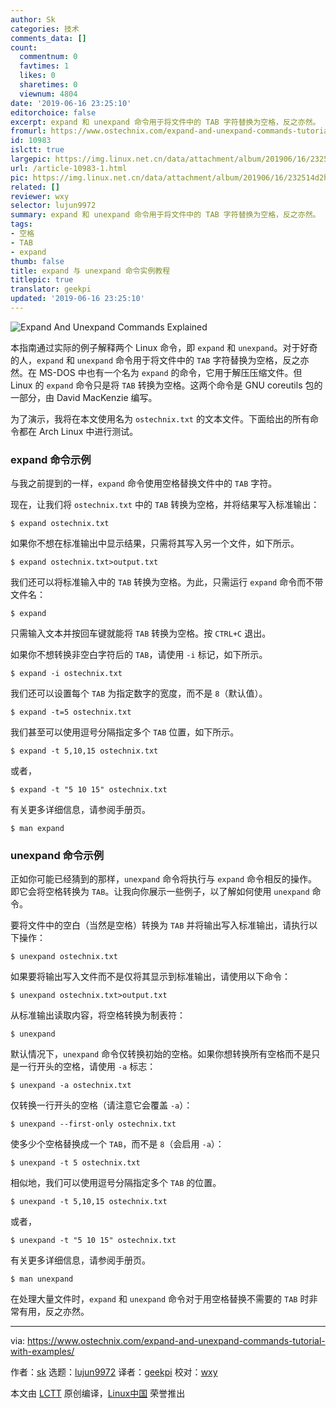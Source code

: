 ```yaml
---
author: Sk
categories: 技术
comments_data: []
count:
  commentnum: 0
  favtimes: 1
  likes: 0
  sharetimes: 0
  viewnum: 4804
date: '2019-06-16 23:25:10'
editorchoice: false
excerpt: expand 和 unexpand 命令用于将文件中的 TAB 字符替换为空格，反之亦然。
fromurl: https://www.ostechnix.com/expand-and-unexpand-commands-tutorial-with-examples/
id: 10983
islctt: true
largepic: https://img.linux.net.cn/data/attachment/album/201906/16/232514d2hjwyxyzy0xx1fk.png
url: /article-10983-1.html
pic: https://img.linux.net.cn/data/attachment/album/201906/16/232514d2hjwyxyzy0xx1fk.png.thumb.jpg
related: []
reviewer: wxy
selector: lujun9972
summary: expand 和 unexpand 命令用于将文件中的 TAB 字符替换为空格，反之亦然。
tags:
- 空格
- TAB
- expand
thumb: false
title: expand 与 unexpand 命令实例教程
titlepic: true
translator: geekpi
updated: '2019-06-16 23:25:10'
---
```


![Expand And Unexpand Commands Explained](/data/attachment/album/201906/16/232514d2hjwyxyzy0xx1fk.png)


本指南通过实际的例子解释两个 Linux 命令，即 `expand` 和 `unexpand`。对于好奇的人，`expand` 和 `unexpand` 命令用于将文件中的 `TAB` 字符替换为空格，反之亦然。在 MS-DOS 中也有一个名为 `expand` 的命令，它用于解压压缩文件。但 Linux 的 `expand` 命令只是将 `TAB` 转换为空格。这两个命令是 GNU coreutils 包的一部分，由 David MacKenzie 编写。


为了演示，我将在本文使用名为 `ostechnix.txt` 的文本文件。下面给出的所有命令都在 Arch Linux 中进行测试。


### expand 命令示例


与我之前提到的一样，`expand` 命令使用空格替换文件中的 `TAB` 字符。


现在，让我们将 `ostechnix.txt` 中的 `TAB` 转换为空格，并将结果写入标准输出：



```
$ expand ostechnix.txt
```

如果你不想在标准输出中显示结果，只需将其写入另一个文件，如下所示。



```
$ expand ostechnix.txt>output.txt
```

我们还可以将标准输入中的 `TAB` 转换为空格。为此，只需运行 `expand` 命令而不带文件名：



```
$ expand
```

只需输入文本并按回车键就能将 `TAB` 转换为空格。按 `CTRL+C` 退出。


如果你不想转换非空白字符后的 `TAB`，请使用 `-i` 标记，如下所示。



```
$ expand -i ostechnix.txt
```

我们还可以设置每个 `TAB` 为指定数字的宽度，而不是 `8`（默认值）。



```
$ expand -t=5 ostechnix.txt
```

我们甚至可以使用逗号分隔指定多个 `TAB` 位置，如下所示。



```
$ expand -t 5,10,15 ostechnix.txt
```

或者，



```
$ expand -t "5 10 15" ostechnix.txt
```

有关更多详细信息，请参阅手册页。



```
$ man expand
```

### unexpand 命令示例


正如你可能已经猜到的那样，`unexpand` 命令将执行与 `expand` 命令相反的操作。即它会将空格转换为 `TAB`。让我向你展示一些例子，以了解如何使用 `unexpand` 命令。


要将文件中的空白（当然是空格）转换为 `TAB` 并将输出写入标准输出，请执行以下操作：



```
$ unexpand ostechnix.txt
```

如果要将输出写入文件而不是仅将其显示到标准输出，请使用以下命令：



```
$ unexpand ostechnix.txt>output.txt
```

从标准输出读取内容，将空格转换为制表符：



```
$ unexpand
```

默认情况下，`unexpand` 命令仅转换初始的空格。如果你想转换所有空格而不是只是一行开头的空格，请使用 `-a` 标志：



```
$ unexpand -a ostechnix.txt
```

仅转换一行开头的空格（请注意它会覆盖 `-a`）：



```
$ unexpand --first-only ostechnix.txt
```

使多少个空格替换成一个 `TAB`，而不是 `8`（会启用 `-a`）：



```
$ unexpand -t 5 ostechnix.txt
```

相似地，我们可以使用逗号分隔指定多个 `TAB` 的位置。



```
$ unexpand -t 5,10,15 ostechnix.txt
```

或者，



```
$ unexpand -t "5 10 15" ostechnix.txt
```

有关更多详细信息，请参阅手册页。



```
$ man unexpand
```

在处理大量文件时，`expand` 和 `unexpand` 命令对于用空格替换不需要的 `TAB` 时非常有用，反之亦然。




---


via: <https://www.ostechnix.com/expand-and-unexpand-commands-tutorial-with-examples/>


作者：[sk](https://www.ostechnix.com/author/sk/) 选题：[lujun9972](https://github.com/lujun9972) 译者：[geekpi](https://github.com/geekpi) 校对：[wxy](https://github.com/wxy)


本文由 [LCTT](https://github.com/LCTT/TranslateProject) 原创编译，[Linux中国](https://linux.cn/) 荣誉推出